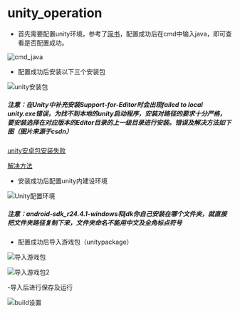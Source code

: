 #  unity_operation

- 首先需要配置unity环境，参考了[简书](https://www.jianshu.com/p/74a20243d0c4)，配置成功后在cmd中输入java，即可查看是否配置成功。

![cmd_java](https://upload-images.jianshu.io/upload_images/8399110-13f8f0cd48bae9f9.png?imageMogr2/auto-orient/strip%7CimageView2/2/w/1240)

- 配置成功后安装以下三个安装包

![unity安装包](https://upload-images.jianshu.io/upload_images/8399110-b2a3b55d689ab0ad.png?imageMogr2/auto-orient/strip%7CimageView2/2/w/1240)

##### 注意：在Unity中补充安装Support-for-Editor时会出现failed to local unity.exe错误，为找不到本地的unity启动程序，安装对路径的要求十分严格，要安装选择在对应版本的Editor目录的上一级目录进行安装。错误及解决方法如下图（图片来源于csdn）

[unity安卓包安装失败](https://img-blog.csdn.net/20180315210402149)

[解决方法](https://img-blog.csdnimg.cn/20181112115454984.png)

- 安装成功后配置unity内建设环境

![Unity配置环境](https://upload-images.jianshu.io/upload_images/8399110-1a9d1fb5ad9f2fa0.png?imageMogr2/auto-orient/strip%7CimageView2/2/w/1240)

##### 注意：android-sdk_r24.4.1-windows和jdk你自己安装在哪个文件夹，就直接把文件夹路径复制下来，文件夹命名不能用中文及全角标点符号

- 配置成功后导入游戏包（unitypackage）

![导入游戏包](https://upload-images.jianshu.io/upload_images/8399110-56eaf9499b6fa65c.jpg?imageMogr2/auto-orient/strip%7CimageView2/2/w/1240)

![导入游戏包2](https://upload-images.jianshu.io/upload_images/8399110-d16c4512668da83e.png?imageMogr2/auto-orient/strip%7CimageView2/2/w/1240)

-导入后进行保存及运行

![build设置](https://upload-images.jianshu.io/upload_images/8399110-b5123b91c3b793e8.png?imageMogr2/auto-orient/strip%7CimageView2/2/w/1240)




